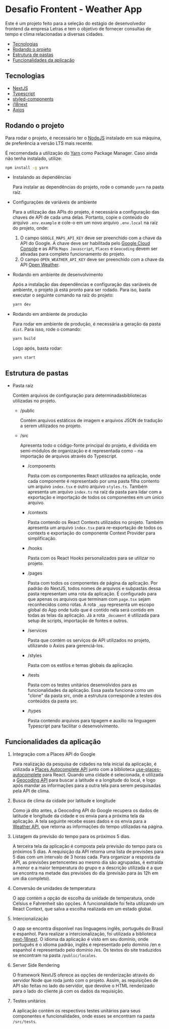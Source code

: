 # Desafio Frontent - Weather App

Este é um projeto feito para a seleção do estágio de desenvolvedor frontend da empresa Letras e tem o objetivo de fornecer consultas de tempo e clima relacionadas a diversas cidades.

- [Tecnologias](#tecnologias)
- [Rodando o projeto](#rodando-o-projeto)
- [Estrutura de pastas](#estrutura-de-pastas)
- [Funcionalidades da aplicação](#funcionalidades-da-aplicação)

## Tecnologias

- [NextJS](https://nextjs.org)
- [Typescript](https://www.typescriptlang.org)
- [styled-components](https://styled-components.com)
- [i18next](https://github.com/i18next/next-i18next)
- [Axios](https://axios-http.com)

## Rodando o projeto

Para rodar o projeto, é necessário ter o
[NodeJS](https://nodejs.org) instalado em sua máquina, de preferência a versão LTS mais recente.

É recomendada a utilização do [Yarn](https://yarnpkg.com) como Package Manager. Caso ainda não tenha instalado, utilize:

```bash
npm install -g yarn
```

- Instalando as dependências

  Para instalar as dependências do projeto, rode o comando `yarn` na pasta raíz.

- Configurações de variáveis de ambiente

  Para a utilização das APIs do projeto, é necessária a configuração das chaves de API de cada uma delas. Portanto, copie o conteúdo do arquivo `.env.example` e cole-o em um novo arquivo `.env.local` na raíz do projeto, onde:

  1. O campo `GOOGLE_MAPS_API_KEY` deve ser preenchido com a chave da API do Google. A chave deve ser habilitada pelo [Google Cloud Console](https://console.cloud.google.com/) e as APIs `Maps Javascript`, `Places` e `Geocoding` devem ser ativadas para completo funcionamento do projeto.
  2. O campo `OPEN_WEATHER_API_KEY` deve ser preenchido com a chave da API [Open Weather](https://openweathermap.org/).

- Rodando em ambiente de desenvolvimento

  Após a instalação das dependências e configuração das variáveis de ambiente, o projeto já está pronto para ser rodado. Para iso, basta executar o seguinte comando na raíz do projeto:

  ```bash
  yarn dev
  ```

- Rodando em ambiente de produção

  Para rodar em ambiente de produção, é necessária a geração da pasta `dist`. Para isso, rode o comando:

  ```bash
  yarn build
  ```

  Logo após, basta rodar:

  ```bash
  yarn start
  ```

## Estrutura de pastas

- Pasta raíz

  Contém arquivos de configuração para determinadasbibliotecas utilizadas no projeto.

  - /public

    Contém arquivos estáticos de imagem e arquivos JSON de tradução a serem utilizados no projeto.

  - /src

    Apresenta todo o código-fonte principal do projeto, é dividida em semi-módulos de organização e é representada como `~` na importação de arquivos através do Typescript.

    - /components

      Pasta com os componentes React utilizados na aplicação, onde cada componente é representado por uma pasta filha contento um arquivo `index.tsx` e outro arquivo `styles.ts`. Também apresenta um arquivo `index.ts` na raíz da pasta para lidar com a exportação e importação de todos os componentes em um único arquivo.

    - /contexts

      Pasta contendo os React Contexts utilizados no projeto. Também apresenta um arquivo `ìndex.tsx` para re-exportação de todos os contexts e exportação do componente Context Provider para simplificação.

    - /hooks

      Pasta com os React Hooks personalizados para se utilizar no projeto.

    - /pages

      Pasta com todos os componentes de página da aplicação. Por padrão do NextJS, todos nomes de arquivos e subpastas dessa pasta representam uma rota da aplicação. É configurado para que apenas os arquivos que terminam com `page.tsx` sejam reconhecidos como rotas. A rota `_app` representa um escopo global do App onde tudo que é contido nela será contido em todas as telas da aplicação. Já a rota `_document` é utilizada para setup de scripts, importação de fontes e outros.

    - /services

      Pasta que contém os serviços de API utilizados no projeto, utilizando o Axios para gerenciá-los.

    - /styles

      Pasta com os estilos e temas globais da aplicação.

    - /tests

      Pasta com os testes unitários desenvolvidos para as funcionalidades da aplicação. Essa pasta funciona como um "clone" da pasta src, onde a estrutura corresponde a testes dos conteúdos da pasta src.

    - /types

      Pasta contendo arquivos para tipagem e auxílio na linguagem Typescript para facilitar o desenvolvimento.

## Funcionalidades da aplicação

1. Integração com a Places API do Google

   Para realização da pesquisa de cidades na tela inicial da aplicação, é utilizada a [Places Autocomplete API](https://developers.google.com/maps/documentation/javascript/places-autocomplete) junto com a biblioteca [use-places-autocomplete](https://www.npmjs.com/package/use-places-autocomplete) para React. Quando uma cidade é selecionada, é utilizada a [Geocoding API](https://developers.google.com/maps/documentation/geocoding/overview) para buscar a latitude e a longitude do local, e logo após mandar as informações para a outra tela para serem pesquisadas pela API de clima.

2. Busca de clima da cidade por latitude e longitude

   Como já dito antes, a Geocoding API do Google recupera os dados de latitude e longitude da cidade e os envia para a próxima tela da aplicação. A tela seguinte recebe esses dados e os envia para a [Weather API](https://openweathermap.org/api), que retorna as informações do tempo utilizadas na página.

3. Listagem da previsão do tempo para os próximos 5 dias.

   A terceira tela da aplicação é composta pela previsão do tempo para os próximos 5 dias. A requisição da API retorna uma lista de previsões para 5 dias com um intervalo de 3 horas cada. Para organizar a resposta da API, as previsões pertencentes ao mesmo dia são agrupadas, é extraída a menor e a maior temperatura do grupo e a descrição utilizada é a que se encontra na metade das previsões do dia (previsão para às 12h em um dia completo).

4. Conversão de unidades de temperatura

   O app contém a opção de escolha da unidade de temperatura, onde Celsius e Fahrenheit são opções. A funcionalidade foi feita utilizando um React Context, que salva a escolha realizada em um estado global.

5. Intercionalização

   O app se encontra disponível nas linguagens inglês, português do Brasil e espanhol. Para realizar a intercionalização, foi utilizada a biblioteca [next-18next](https://github.com/i18next/next-i18next). O idioma da aplicação é visto em seu domínio, onde português é o idioma padrão, inglês é representado pelo domínio /en e espanhol é representado pelo domínio /es. Os textos do site traduzidos se encontram na pasta `/public/locales`.

6. Server Side Rendering

   O framework NextJS oferece as opções de renderização através do servidor Node que roda junto com o projeto. Assim, as requisições de API são feitas no lado do servidor, que devolve o HTML renderizado para o lado do cliente já com os dados da requisição.

7. Testes unitários

   A aplicação contém os respectivos testes unitários para seus componentes e funcionalidades, onde esses se encontram na pasta `/src/tests`.
